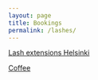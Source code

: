 ```yaml
---
layout: page
title: Bookings
permalink: /lashes/
---
```


[Lash extensions Helsinki](https://timma.fi/yritys/enchante-beauty)


[Coffee](https://scontent.fqlf1-2.fna.fbcdn.net/v/t39.30808-6/363354568_228434783524636_71529323075092849_n.jpg?_nc_cat=103&ccb=1-7&_nc_sid=8bfeb9&_nc_ohc=5yCJ2qBxxusAX-17H-y&_nc_ht=scontent.fqlf1-2.fna&oh=00_AfCBzJ_x_DyaBc9_XIVX1QX1E7JgzM7Sequ3aVXSDo9Wgg&oe=64D39E79)

